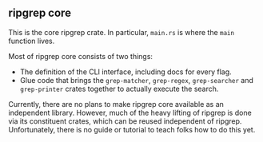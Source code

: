 ripgrep core
------------
This is the core ripgrep crate. In particular, `main.rs` is where the `main`
function lives.

Most of ripgrep core consists of two things:

* The definition of the CLI interface, including docs for every flag.
* Glue code that brings the `grep-matcher`, `grep-regex`, `grep-searcher` and
  `grep-printer` crates together to actually execute the search.

Currently, there are no plans to make ripgrep core available as an independent
library. However, much of the heavy lifting of ripgrep is done via its
constituent crates, which can be reused independent of ripgrep. Unfortunately,
there is no guide or tutorial to teach folks how to do this yet.
